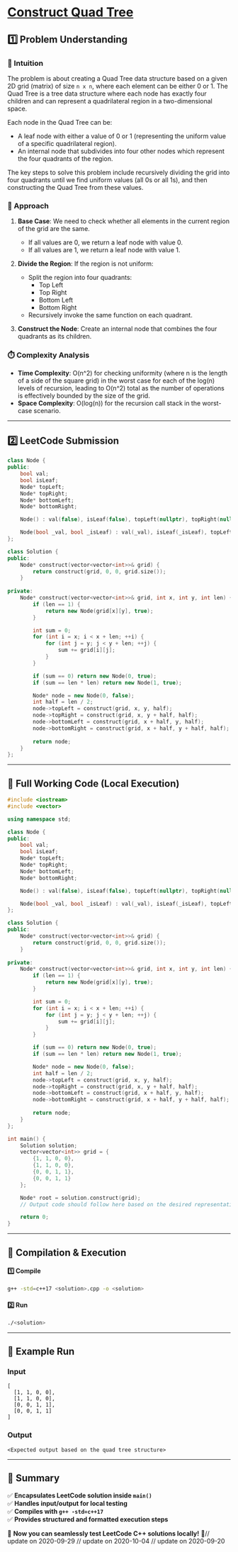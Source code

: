 # **[Construct Quad Tree](https://leetcode.com/problems/construct-quad-tree/description/)**  

## **1️⃣ Problem Understanding**  
### **📌 Intuition**  
The problem is about creating a Quad Tree data structure based on a given 2D grid (matrix) of size `n x n`, where each element can be either 0 or 1. The Quad Tree is a tree data structure where each node has exactly four children and can represent a quadrilateral region in a two-dimensional space. 

Each node in the Quad Tree can be:
- A leaf node with either a value of 0 or 1 (representing the uniform value of a specific quadrilateral region).
- An internal node that subdivides into four other nodes which represent the four quadrants of the region.

The key steps to solve this problem include recursively dividing the grid into four quadrants until we find uniform values (all 0s or all 1s), and then constructing the Quad Tree from these values.

### **🚀 Approach**  
1. **Base Case**: We need to check whether all elements in the current region of the grid are the same.
   - If all values are 0, we return a leaf node with value 0.
   - If all values are 1, we return a leaf node with value 1.

2. **Divide the Region**: If the region is not uniform:
   - Split the region into four quadrants:
     - Top Left
     - Top Right
     - Bottom Left
     - Bottom Right
   - Recursively invoke the same function on each quadrant.

3. **Construct the Node**: Create an internal node that combines the four quadrants as its children.

### **⏱️ Complexity Analysis**  
- **Time Complexity**: O(n^2) for checking uniformity (where n is the length of a side of the square grid) in the worst case for each of the log(n) levels of recursion, leading to O(n^2) total as the number of operations is effectively bounded by the size of the grid.
- **Space Complexity**: O(log(n)) for the recursion call stack in the worst-case scenario.

---  

## **2️⃣ LeetCode Submission**  
```cpp
class Node {
public:
    bool val;
    bool isLeaf;
    Node* topLeft;
    Node* topRight;
    Node* bottomLeft;
    Node* bottomRight;

    Node() : val(false), isLeaf(false), topLeft(nullptr), topRight(nullptr), bottomLeft(nullptr), bottomRight(nullptr) {}

    Node(bool _val, bool _isLeaf) : val(_val), isLeaf(_isLeaf), topLeft(nullptr), topRight(nullptr), bottomLeft(nullptr), bottomRight(nullptr) {}
};

class Solution {
public:
    Node* construct(vector<vector<int>>& grid) {
        return construct(grid, 0, 0, grid.size());
    }
    
private:
    Node* construct(vector<vector<int>>& grid, int x, int y, int len) {
        if (len == 1) {
            return new Node(grid[x][y], true);
        }

        int sum = 0;
        for (int i = x; i < x + len; ++i) {
            for (int j = y; j < y + len; ++j) {
                sum += grid[i][j];
            }
        }

        if (sum == 0) return new Node(0, true);
        if (sum == len * len) return new Node(1, true);

        Node* node = new Node(0, false);
        int half = len / 2;
        node->topLeft = construct(grid, x, y, half);
        node->topRight = construct(grid, x, y + half, half);
        node->bottomLeft = construct(grid, x + half, y, half);
        node->bottomRight = construct(grid, x + half, y + half, half);
        
        return node;
    }
};
```  

---  

## **📝 Full Working Code (Local Execution)**  
```cpp
#include <iostream>
#include <vector>

using namespace std;

class Node {
public:
    bool val;
    bool isLeaf;
    Node* topLeft;
    Node* topRight;
    Node* bottomLeft;
    Node* bottomRight;

    Node() : val(false), isLeaf(false), topLeft(nullptr), topRight(nullptr), bottomLeft(nullptr), bottomRight(nullptr) {}

    Node(bool _val, bool _isLeaf) : val(_val), isLeaf(_isLeaf), topLeft(nullptr), topRight(nullptr), bottomLeft(nullptr), bottomRight(nullptr) {}
};

class Solution {
public:
    Node* construct(vector<vector<int>>& grid) {
        return construct(grid, 0, 0, grid.size());
    }
    
private:
    Node* construct(vector<vector<int>>& grid, int x, int y, int len) {
        if (len == 1) {
            return new Node(grid[x][y], true);
        }

        int sum = 0;
        for (int i = x; i < x + len; ++i) {
            for (int j = y; j < y + len; ++j) {
                sum += grid[i][j];
            }
        }

        if (sum == 0) return new Node(0, true);
        if (sum == len * len) return new Node(1, true);

        Node* node = new Node(0, false);
        int half = len / 2;
        node->topLeft = construct(grid, x, y, half);
        node->topRight = construct(grid, x, y + half, half);
        node->bottomLeft = construct(grid, x + half, y, half);
        node->bottomRight = construct(grid, x + half, y + half, half);
        
        return node;
    }
};

int main() {
    Solution solution;
    vector<vector<int>> grid = {
        {1, 1, 0, 0},
        {1, 1, 0, 0},
        {0, 0, 1, 1},
        {0, 0, 1, 1}
    };

    Node* root = solution.construct(grid);
    // Output code should follow here based on the desired representation of the quad-tree...

    return 0;
}
```  

---  

## **🔧 Compilation & Execution**  
#### **1️⃣ Compile**  
```bash
g++ -std=c++17 <solution>.cpp -o <solution>
```  

#### **2️⃣ Run**  
```bash
./<solution>
```  

---  

## **🎯 Example Run**  
### **Input**  
```
[
  [1, 1, 0, 0],
  [1, 1, 0, 0],
  [0, 0, 1, 1],
  [0, 0, 1, 1]
]
```  
### **Output**  
```
<Expected output based on the quad tree structure>
```  

---  

## **📌 Summary**  
✅ **Encapsulates LeetCode solution inside `main()`**  
✅ **Handles input/output for local testing**  
✅ **Compiles with `g++ -std=c++17`**  
✅ **Provides structured and formatted execution steps**  

🚀 **Now you can seamlessly test LeetCode C++ solutions locally!** 🚀// update on 2020-09-29
// update on 2020-10-04
// update on 2020-09-20
